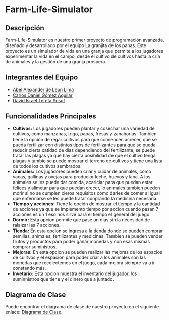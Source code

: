 # Farm-Life-Simulator

## Descripción
Farm-Life-Simulator es nuestro primer proyecto de programación avanzada, diseñado y desarrollado por el equipo La granjita de los panas. Este proyecto es un simulador de vida en una granja que permite a los jugadores experimentar la vida en el campo, desde el cultivo de cultivos hasta la cría de animales y la gestión de una granja próspera.

## Integrantes del Equipo

- [Abel Alexander de Leon Lima](https://github.com/Abelillo14K)
- [Carlos Daniel Gómez Aguilar](https://github.com/Carlosd365)
- [David Israel Tereta Sosof](https://github.com/David-num)

## Funcionalidades Principales

- **Cultivos:** Los jugadores pueden plantar y cosechar una variedad de cultivos, como manzanas, trigo, papas, fresas y zanahorias. Tambien tiene la opción de regar cultivos para que comiencen acrecer, que se pueda fertilizar con distintos tipos de fertilizantes para que se pueda reducir cierta catidad de dias dependiendo del fertilizante, se puede tratar las plagas ya que hay cierta posibilidad de que el cultivo tenga plagas y tambie se puede mostrar el terreno de cultivos y tiene una lista de todos los cultivos sembrados.
- **Animales:** Los jugadores pueden criar y cuidar de animales, como vacas, gallinas y ovejas para producior leche, huevos y lana. A los animales se les puede dar comida, acariciar para que puedan estar felices y alimetar para que puedan crecer, lo animales tambien pueden morir si no se cumplen cieros requisitos como darles de comer al igual que enfermarse se les puede tratar conprando la medicina necesaria..
- **Tiempo y acciones:** Tiene la opción de mostrar el tiempo y la cantidad de acciones ya que se implemento tiempo por accion cuando pasan 7 acciones es un 1 eso nos sirve para el tiempo el general del juego.
- **Dormir:** Esta opcion permite que pase un dias sin la necesidad de ralaizar las 7 acciones.
- **Tienda:** En esta opcion se ingresa a la tienda donde se pueden comprar semillas, animales, fertilizantes y medicinas. Tambien se pueden vender frutos y productos para poder ganar monedas y con esas mismas comprar suministros.
- **Mejoras:** En esta opcion se pueden realizar las mejoras de los espacios de culitvos y el espacion para poder criar a los animales son las monedas que recolectemos en el juego, cada mejora siempre va a ir constando más.
- **Invetario:** Esta opcion muestra el inventario del jugador, los suminnistros que tiene y el dinero que a juntado.

## Diagrama de Clase

Puede encontrar el diagrama de clase de nuestro proyecto en el siguiente enlace: [Diagrama de Clase](https://app.creately.com/d/wn7YOqttahf/edit).
